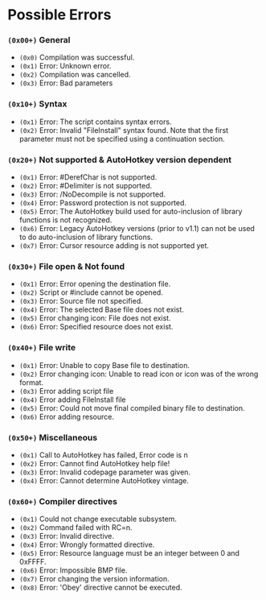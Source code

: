 Possible Errors
=========================================

### `(0x00+)` General

- `(0x0)` Compilation was successful.
- `(0x1)` Error: Unknown error.
- `(0x2)` Compilation was cancelled.
- `(0x3)` Error: Bad parameters
	
    
### `(0x10+)` Syntax

- `(0x1)` Error: The script contains syntax errors.
- `(0x2)` Error: Invalid "FileInstall" syntax found. Note that the first parameter must not be specified using a continuation section.
	
    
### `(0x20+)` Not supported & AutoHotkey version dependent

- `(0x1)` Error: #DerefChar is not supported.
- `(0x2)` Error: #Delimiter is not supported.
- `(0x3)` Error: /NoDecompile is not supported.
- `(0x4)` Error: Password protection is not supported.
- `(0x5)` Error: The AutoHotkey build used for auto-inclusion of library functions is not recognized.
- `(0x6)` Error: Legacy AutoHotkey versions (prior to v1.1) can not be used to do auto-inclusion of library functions.
- `(0x7)` Error: Cursor resource adding is not supported yet.

    
### `(0x30+)` File open & Not found

- `(0x1)` Error: Error opening the destination file.
- `(0x2)` Script or #include cannot be opened.
- `(0x3)` Error: Source file not specified.
- `(0x4)` Error: The selected Base file does not exist.
- `(0x5)` Error changing icon: File does not exist.
- `(0x6)` Error: Specified resource does not exist.
	
    
### `(0x40+)` File write

- `(0x1)` Error: Unable to copy Base file to destination.
- `(0x2)` Error changing icon: Unable to read icon or icon was of the wrong format.
- `(0x3)` Error adding script file
- `(0x4)` Error adding FileInstall file
- `(0x5)` Error: Could not move final compiled binary file to destination.
- `(0x6)` Error adding resource.
	
    
### `(0x50+)` Miscellaneous

- `(0x1)` Call to AutoHotkey has failed, Error code is n
- `(0x2)` Error: Cannot find AutoHotkey help file!
- `(0x3)` Error: Invalid codepage parameter was given.
- `(0x4)` Error: Cannot determine AutoHotkey vintage.


### `(0x60+)` Compiler directives

- `(0x1)` Could not change executable subsystem.
- `(0x2)` Command failed with RC=n.
- `(0x3)` Error: Invalid directive.
- `(0x4)` Error: Wrongly formatted directive.
- `(0x5)` Error: Resource language must be an integer between 0 and 0xFFFF.
- `(0x6)` Error: Impossible BMP file.
- `(0x7)` Error changing the version information.
- `(0x8)` Error: 'Obey' directive cannot be executed.
